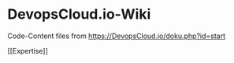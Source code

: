 # DevopsCloud.io-Wiki
Code-Content files from https://DevopsCloud.io/doku.php?id=start

[[Expertise]]
